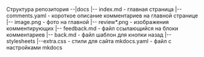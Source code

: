 Структура репозитория
--|docs
   |-- index.md - главная страница
   |-- comments.yaml - короткое описание комментариев на главной странице
   |-- image.png - фото на главной
   |-- review*.png - изображения комментирующих
   |-- feedback.md - файл ссылающийся на блоки комментариев 
   |-- back.md - файл шаблон для кнопки назад
   |--stylesheets
      |--extra.css - стили для сайта
mkdocs.yaml - файл с настройками mkdocs
